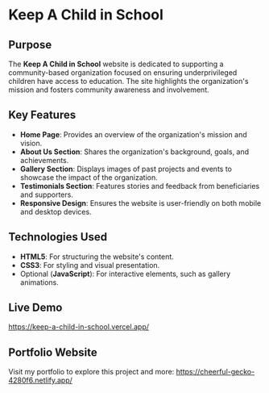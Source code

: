 # Keep A Child in School

## Purpose
The **Keep A Child in School** website is dedicated to supporting a community-based organization focused on ensuring underprivileged children have access to education. The site highlights the organization's mission and fosters community awareness and involvement.

## Key Features
- **Home Page**: Provides an overview of the organization's mission and vision.
- **About Us Section**: Shares the organization's background, goals, and achievements.
- **Gallery Section**: Displays images of past projects and events to showcase the impact of the organization.
- **Testimonials Section**: Features stories and feedback from beneficiaries and supporters.
- **Responsive Design**: Ensures the website is user-friendly on both mobile and desktop devices.

## Technologies Used
- **HTML5**: For structuring the website's content.
- **CSS3**: For styling and visual presentation.
- Optional (**JavaScript**): For interactive elements, such as gallery animations.

## Live Demo
https://keep-a-child-in-school.vercel.app/ 

## Portfolio Website
Visit my portfolio to explore this project and more: https://cheerful-gecko-4280f6.netlify.app/

